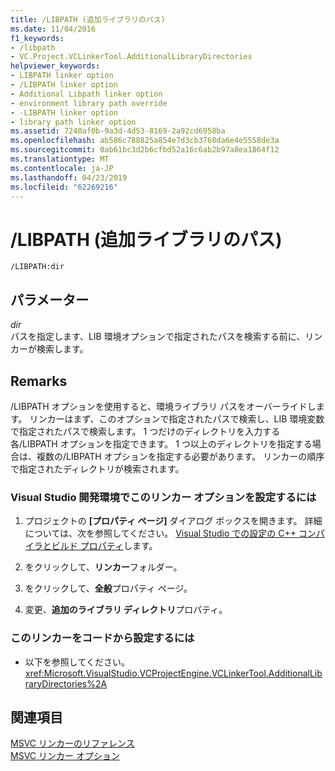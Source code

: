 ```yaml
---
title: /LIBPATH (追加ライブラリのパス)
ms.date: 11/04/2016
f1_keywords:
- /libpath
- VC.Project.VCLinkerTool.AdditionalLibraryDirectories
helpviewer_keywords:
- LIBPATH linker option
- /LIBPATH linker option
- Additional Libpath linker option
- environment library path override
- -LIBPATH linker option
- library path linker option
ms.assetid: 7240af0b-9a3d-4d53-8169-2a92cd6958ba
ms.openlocfilehash: ab586c788825a854e7d3cb3760da6e4e5558de3a
ms.sourcegitcommit: 0ab61bc3d2b6cfbd52a16c6ab2b97a8ea1864f12
ms.translationtype: MT
ms.contentlocale: ja-JP
ms.lasthandoff: 04/23/2019
ms.locfileid: "62269216"
---
```

# <a name="libpath-additional-libpath"></a>/LIBPATH (追加ライブラリのパス)

```
/LIBPATH:dir
```

## <a name="parameters"></a>パラメーター

*dir*<br/>
パスを指定します、LIB 環境オプションで指定されたパスを検索する前に、リンカーが検索します。

## <a name="remarks"></a>Remarks

/LIBPATH オプションを使用すると、環境ライブラリ パスをオーバーライドします。 リンカーはまず、このオプションで指定されたパスで検索し、LIB 環境変数で指定されたパスで検索します。 1 つだけのディレクトリを入力する各/LIBPATH オプションを指定できます。 1 つ以上のディレクトリを指定する場合は、複数の/LIBPATH オプションを指定する必要があります。 リンカーの順序で指定されたディレクトリが検索されます。

### <a name="to-set-this-linker-option-in-the-visual-studio-development-environment"></a>Visual Studio 開発環境でこのリンカー オプションを設定するには

1. プロジェクトの **[プロパティ ページ]** ダイアログ ボックスを開きます。 詳細については、次を参照してください。 [Visual Studio での設定の C++ コンパイラとビルド プロパティ](../working-with-project-properties.md)します。

1. をクリックして、**リンカー**フォルダー。

1. をクリックして、**全般**プロパティ ページ。

1. 変更、**追加のライブラリ ディレクトリ**プロパティ。

### <a name="to-set-this-linker-option-programmatically"></a>このリンカーをコードから設定するには

- 以下を参照してください。<xref:Microsoft.VisualStudio.VCProjectEngine.VCLinkerTool.AdditionalLibraryDirectories%2A>

## <a name="see-also"></a>関連項目

[MSVC リンカーのリファレンス](linking.md)<br/>
[MSVC リンカー オプション](linker-options.md)
